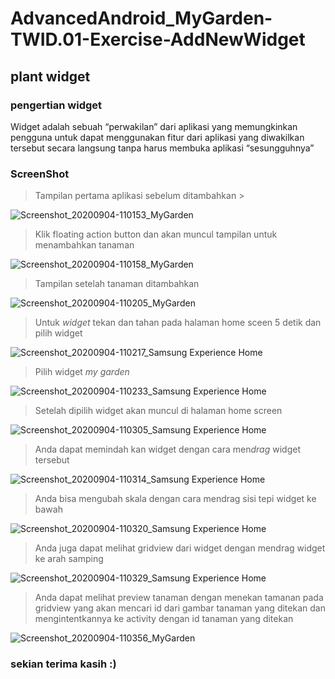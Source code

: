 # AdvancedAndroid_MyGarden-TWID.01-Exercise-AddNewWidget
## plant widget
### pengertian widget
Widget adalah sebuah “perwakilan” dari aplikasi yang memungkinkan pengguna untuk dapat
menggunakan fitur dari aplikasi yang diwakilkan tersebut secara langsung tanpa harus membuka aplikasi “sesungguhnya”


### ScreenShot
> Tampilan pertama aplikasi sebelum ditambahkan >

![Screenshot_20200904-110153_MyGarden](https://user-images.githubusercontent.com/54633534/92201601-30914f80-eea7-11ea-8215-13ede0cde234.jpg)

> Klik floating action button dan akan muncul tampilan untuk menambahkan tanaman

![Screenshot_20200904-110158_MyGarden](https://user-images.githubusercontent.com/54633534/92201630-41da5c00-eea7-11ea-971c-3b759a825c76.jpg)

> Tampilan setelah tanaman ditambahkan

![Screenshot_20200904-110205_MyGarden](https://user-images.githubusercontent.com/54633534/92201644-4acb2d80-eea7-11ea-8184-8617e09c8f09.jpg)

> Untuk *widget* tekan dan tahan pada halaman home sceen 5 detik dan pilih widget

![Screenshot_20200904-110217_Samsung Experience Home](https://user-images.githubusercontent.com/54633534/92201659-51f23b80-eea7-11ea-82f6-c149b2bb38be.jpg)

> Pilih widget *my garden*

![Screenshot_20200904-110233_Samsung Experience Home](https://user-images.githubusercontent.com/54633534/92201663-56b6ef80-eea7-11ea-9375-2211a1d00992.jpg)

> Setelah dipilih widget akan muncul di halaman home screen

![Screenshot_20200904-110305_Samsung Experience Home](https://user-images.githubusercontent.com/54633534/92201671-5b7ba380-eea7-11ea-8546-a7cc3f925126.jpg)

> Anda dapat memindah kan widget dengan cara men*drag* widget tersebut

![Screenshot_20200904-110314_Samsung Experience Home](https://user-images.githubusercontent.com/54633534/92201679-60405780-eea7-11ea-9cf4-e2bcb6c0156c.jpg)

> Anda bisa mengubah skala dengan cara mendrag sisi tepi widget ke bawah

![Screenshot_20200904-110320_Samsung Experience Home](https://user-images.githubusercontent.com/54633534/92201688-646c7500-eea7-11ea-8740-bb7247f3257f.jpg)

> Anda juga dapat melihat gridview dari widget dengan mendrag widget ke arah samping

![Screenshot_20200904-110329_Samsung Experience Home](https://user-images.githubusercontent.com/54633534/92201692-69312900-eea7-11ea-9d50-ac90b2da616d.jpg)

> Anda dapat melihat preview tanaman dengan menekan tamanan pada gridview yang akan mencari id dari gambar tanaman yang ditekan dan mengintentkannya ke activity dengan id tanaman yang ditekan

![Screenshot_20200904-110356_MyGarden](https://user-images.githubusercontent.com/54633534/92201705-6e8e7380-eea7-11ea-8850-9c14f5d646f4.jpg)

### sekian terima kasih :)
